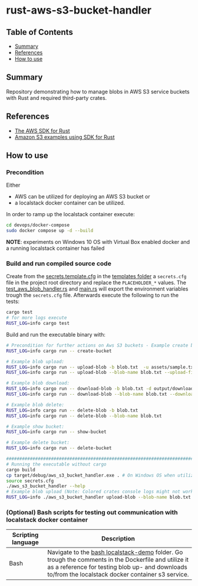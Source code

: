 # rust-aws-s3-bucket-handler

## Table of Contents

- [Summary](#summary)
- [References](#references)
- [How to use](#how-to-use)

## Summary

Repository demonstrating how to manage blobs in AWS S3 service buckets with Rust and required third-party crates.


## References

- [The AWS SDK for Rust ](https://www.serverlessguru.com/blog/aws-sdk-for-rust-getting-started)
- [Amazon S3 examples using SDK for Rust](https://docs.aws.amazon.com/sdk-for-rust/latest/dg/rust_s3_code_examples.html)

## How to use

### Precondition

Either 
- AWS can be utilized for deploying an AWS S3 bucket or 
- a localstack docker container can be utilized. 

In order to ramp up the localstack container execute:

```bash
cd devops/docker-compose
sudo docker compose up -d --build
```

**NOTE**: experiments on Windows 10 OS with Virtual Box enabled docker and a running localstack container has failed

### Build and run compiled source code 

Create from the [secrets.template.cfg](./templates/secrets.template.cfg) in the [templates folder](./templates/) a `secrets.cfg` file in the project root directory and replace the `PLACEHOLDER_*` values. The [test_aws_blob_handler.rs](./test/test_aws_blob_handler.rs) and [main.rs](./src/main.rs) will export the environment variables trough the `secrets.cfg` file.
Afterwards execute the following to run the tests:

```bash
cargo test
# for more logs execute
RUST_LOG=info cargo test
```

Build and run the executable binary with:

```bash
# Precondition for further actions on Aws S3 buckets - Example create bucket: 
RUST_LOG=info cargo run -- create-bucket

# Example blob upload: 
RUST_LOG=info cargo run -- upload-blob -b blob.txt  -u assets/sample.txt
RUST_LOG=info cargo run -- upload-blob --blob-name blob.txt --upload-file-path assets/sample.txt 

# Example blob download: 
RUST_LOG=info cargo run -- download-blob -b blob.txt -d output/download.txt
RUST_LOG=info cargo run -- download-blob --blob-name blob.txt --download-file-path "output/download.txt"

# Example blob delete: 
RUST_LOG=info cargo run -- delete-blob -b blob.txt
RUST_LOG=info cargo run -- delete-blob --blob-name blob.txt

# Example show bucket: 
RUST_LOG=info cargo run -- show-bucket

# Example delete bucket: 
RUST_LOG=info cargo run -- delete-bucket

#####################################################################################################################
# Running the executable without cargo  
cargo build
cp target/debug/aws_s3_bucket_handler.exe . # On Windows OS when utilizing Git Bash or WSL
source secrets.cfg
./aws_s3_bucket_handler --help
# Example blob upload (Note: Colored crates console logs might not work on certain terminals): 
RUST_LOG=info ./aws_s3_bucket_handler upload-blob --blob-name blob.txt --upload-file-path assets/sample.txt 
```

### (Optional) Bash scripts for testing out communication with localstack docker container

| Scripting language | Description | 
|----------|----------|
| Bash | Navigate to the [bash localstack-demo](./devops/docker-compose/bash/) folder. Go trough the comments in the Dockerfile and utilize it as a reference for testing blob up- and downloads to/from the localstack docker container s3 service. | 
